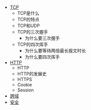 * [TCP](/_posts/网络/TCP)
    * TCP是什么
    * TCP的特点
    * TCP和UDP
    * TCP的三次握手
        * 为什么要三次握手
    * TCP的四次挥手
        * 为什么要等待两倍最长报文时长
        * 为什么要四次挥手
* [HTTP](/_posts/网络/)
    * HTTP
    * HTTP的发展史
    * HTTPS
    * Cookie
    * Session
* [跨域]()
* [安全](/_posts/网络/)